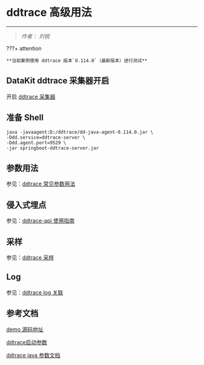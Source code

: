 # ddtrace 高级用法

---

> *作者： 刘锐*

???+ attention

    **当前案例使用 ddtrace 版本`0.114.0`（最新版本）进行测试**

	

## DataKit ddtrace 采集器开启

开启 [ddtrace 采集器](/datakit/ddtrace/)

## 准备 Shell

```shell
java -javaagent:D:/ddtrace/dd-java-agent-0.114.0.jar \
-Ddd.service=ddtrace-server \
-Ddd.agent.port=9529 \
-jar springboot-ddtrace-server.jar
```

## 参数用法

参见：[ddtrace 常见参数用法](ddtrace-skill-param.md)


## 侵入式埋点

参见：[ddtrace-api 使用指南](ddtrace-skill-ddtrace-api.md)

## 采样

参见：[ddtrace 采样](ddtrace-skill-sampling.md)

## Log

参见：[ddtrace log 关联](ddtrace-skill-log.md)

## 参考文档

[demo 源码地址](https://github.com/lrwh/observable-demo/tree/main/springboot-ddtrace-server)

[ddtrace启动参数](/datakit/ddtrace-java/#start-options)

[ddtrace java 参数文档 ](https://docs.datadoghq.com/tracing/setup_overview/setup/java/)

